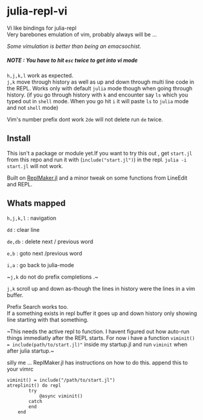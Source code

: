 # julia-repl-vi
Vi like bindings for julia-repl<br>
Very barebones emulation of vim, probably always will be ... 

_Some vimulation is better than being an emacsochist._


##### NOTE : You have to hit `esc` **twice** to get into vi mode 

`h,j,k,l` work as expected.<br>
`j,k` move through history as well as up and down through multi line code in the REPL. 
Works only with default `julia` mode though when going through history. (if you go through
history with `k` and encounter say `ls` which you typed out in `shell` mode. When you
go hit `i` it will paste `ls` to `julia` mode and not `shell` mode)

Vim's number prefix dont work `2de` will not delete run `de` twice.

## Install
This isn't a package or module yet.If you want to try this out , get `start.jl` from this repo and run it with (`include("start.jl")`) in the repl.
`julia -i start.jl` will not work.

Built on [ReplMaker.jl](https://github.com/MasonProtter/ReplMaker.jl) and a minor tweak on some
functions from LineEdit and REPL.

## Whats mapped

`h,j,k,l` : navigation 

`dd` : clear line

`de,db` : delete next / previous word

`e,b` : goto next /previous word

`i,a` : go back to julia-mode

~`j,k` do not do prefix completions .~

`j,k` scroll up and down as-though the lines in history were the lines in a vim buffer.

Prefix Search works too.<br>
If a something exists in repl buffer it goes up and down history only showing line starting
with that something. 

~This needs the active repl to function. I havent figured out how auto-run things immediatly after the REPL starts.
For now i have a function `viminit() = include(path/to/start.jl)"` inside my startup.jl and run `viminit` when after julia startup.~

silly me ... ReplMaker.jl has instructions on how to do this.
append this to your vimrc
```
viminit() = include("/path/to/start.jl")
atreplinit() do repl
        try
            @async viminit()
        catch
        end
    end
```
